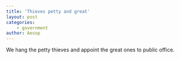 ```yaml
---
title: 'Thieves petty and great'
layout: post
categories:
    - government
author: Aesop
---
```


We hang the petty thieves and appoint the great ones to public office.